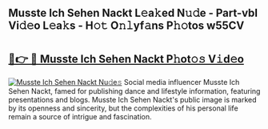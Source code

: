 ## Musste Ich Sehen Nackt L𝚎a𝚔ed N𝚞𝚍e - Part-vbI Vi𝚍𝚎o L𝚎a𝚔s - H𝚘𝚝 O𝚗𝚕yf𝚊ns P𝚑𝚘tos w55CV

# <h2><a href="http://kf3ypt.oniu.top/?m=Musste+Ich+Sehen+Nackt">🔗👉 🔴 Musste Ich Sehen Nackt P𝚑ot𝚘𝚜 V𝚒d𝚎o</a></h2>

[![Musste Ich Sehen Nackt Nu𝚍e𝚜](https://i.imgur.com/0qMVB7G.gif)](http://kf3ypt.oniu.top/?m=Musste+Ich+Sehen+Nackt)
Social media influencer Musste Ich Sehen Nackt, famed for publishing dance and lifestyle information, featuring presentations and blogs. Musste Ich Sehen Nackt's public image is marked by its openness and sincerity, but the complexities of his personal life remain a source of intrigue and fascination.  
